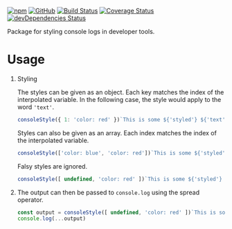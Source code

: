 [![npm](https://img.shields.io/npm/v/@stzhu/console-style-tag.svg)](https://www.npmjs.com/package/@stzhu/console-style-tag)
[![GitHub](https://img.shields.io/github/license/stevezhu/console-style-tag.svg)](https://github.com/stevezhu/console-style-tag/blob/master/LICENSE)
[![Build Status](https://travis-ci.com/stevezhu/console-style-tag.svg)](https://travis-ci.com/stevezhu/console-style-tag)
[![Coverage Status](https://coveralls.io/repos/github/stevezhu/console-style-tag/badge.svg)](https://coveralls.io/github/stevezhu/console-style-tag)
[![devDependencies Status](https://david-dm.org/stevezhu/console-style-tag/dev-status.svg)](https://david-dm.org/stevezhu/console-style-tag?type=dev)

Package for styling console logs in developer tools.

# Usage

1. Styling

    The styles can be given as an object. Each key matches the index of the interpolated variable. In the following case, the style would apply to the word `'text'`.
      ```javascript
      consoleStyle({ 1: 'color: red' })`This is some ${'styled'} ${'text'}.`
      ```

    Styles can also be given as an array. Each index matches the index of the interpolated variable.
      ```javascript
      consoleStyle(['color: blue', 'color: red'])`This is some ${'styled'} ${'text'}.`
      ```

    Falsy styles are ignored.
      ```javascript
      consoleStyle([ undefined, 'color: red' ])`This is some ${'styled'} ${'text'}.`
      ```

2. The output can then be passed to `console.log` using the spread operator.
    ```javascript
    const output = consoleStyle([ undefined, 'color: red' ])`This is some ${'styled'} ${'text'}.`
    console.log(...output)
    ```
